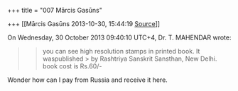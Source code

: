 +++
title = "007 Mārcis Gasūns"

+++
[[Mārcis Gasūns	2013-10-30, 15:44:19 [Source](https://groups.google.com/g/samskrita/c/3TbNwFZCsIc)]]



  
  
On Wednesday, 30 October 2013 09:40:10 UTC+4, Dr. T. MAHENDAR wrote:

> 
> > you can see high resolution stamps in printed book. It waspublished > by Rashtriya Sanskrit Sansthan, New Delhi. book cost is Rs.60/-  
>   
> > 

Wonder how can I pay from Russia and receive it here.

